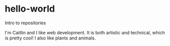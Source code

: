 # hello-world
Intro to repositories

I'm Caitlin and I like web development.
It is both artistic and technical, which is pretty cool!
I also like plants and animals.
